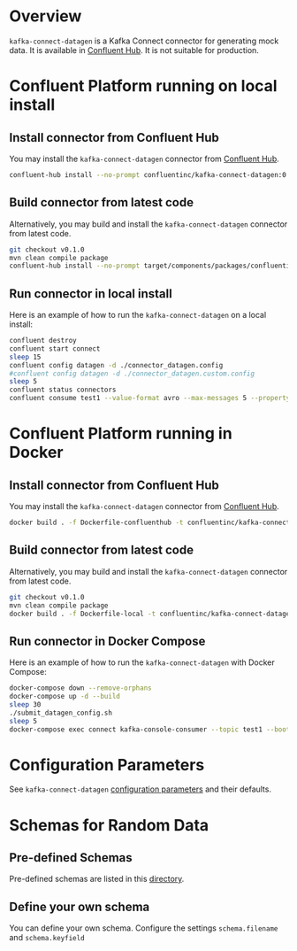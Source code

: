 # Overview

`kafka-connect-datagen` is a Kafka Connect connector for generating mock data.
It is available in [Confluent Hub](https://www.confluent.io/connector/kafka-connect-datagen/).
It is not suitable for production.

# Confluent Platform running on local install

## Install connector from Confluent Hub

You may install the `kafka-connect-datagen` connector from [Confluent Hub](https://www.confluent.io/connector/kafka-connect-datagen/).

```bash
confluent-hub install --no-prompt confluentinc/kafka-connect-datagen:0.1.0
```

## Build connector from latest code

Alternatively, you may build and install the `kafka-connect-datagen` connector from latest code.

```bash
git checkout v0.1.0
mvn clean compile package
confluent-hub install --no-prompt target/components/packages/confluentinc-kafka-connect-datagen-0.1.0.zip
```

## Run connector in local install

Here is an example of how to run the `kafka-connect-datagen` on a local install:

```bash
confluent destroy
confluent start connect
sleep 15
confluent config datagen -d ./connector_datagen.config
#confluent config datagen -d ./connector_datagen.custom.config
sleep 5
confluent status connectors
confluent consume test1 --value-format avro --max-messages 5 --property print.key=true --property key.deserializer=org.apache.kafka.common.serialization.StringDeserializer --from-beginning
```

# Confluent Platform running in Docker

## Install connector from Confluent Hub

You may install the `kafka-connect-datagen` connector from [Confluent Hub](https://www.confluent.io/connector/kafka-connect-datagen/).

```bash
docker build . -f Dockerfile-confluenthub -t confluentinc/kafka-connect-datagen:0.1.0
```

## Build connector from latest code

Alternatively, you may build and install the `kafka-connect-datagen` connector from latest code.

```bash
git checkout v0.1.0
mvn clean compile package
docker build . -f Dockerfile-local -t confluentinc/kafka-connect-datagen:0.1.0
```

## Run connector in Docker Compose

Here is an example of how to run the `kafka-connect-datagen` with Docker Compose:

```bash
docker-compose down --remove-orphans
docker-compose up -d --build
sleep 30
./submit_datagen_config.sh
sleep 5
docker-compose exec connect kafka-console-consumer --topic test1 --bootstrap-server kafka:29092  --property print.key=true --max-messages 5 --from-beginning
```

# Configuration Parameters

See `kafka-connect-datagen` [configuration parameters](https://github.com/confluentinc/kafka-connect-datagen/blob/master/src/main/java/io/confluent/kafka/connect/datagen/DatagenConnectorConfig.java) and their defaults.

# Schemas for Random Data

## Pre-defined Schemas

Pre-defined schemas are listed in this [directory](https://github.com/confluentinc/kafka-connect-datagen/tree/master/src/main/resources).

## Define your own schema

You can define your own schema.
Configure the settings `schema.filename` and `schema.keyfield`

